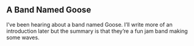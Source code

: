 ## A Band Named Goose

I’ve been hearing about a band named Goose. I’ll write more of an introduction later but the summary is that they’re a fun jam band making some waves.


